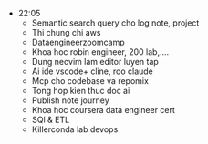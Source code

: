 
- 22:05 
	- Semantic search query cho log note, project 
	- Thi chung chi aws
	- Dataengineerzoomcamp
	- Khoa hoc robin engineer, 200 lab,....
	- Dung neovim lam editor luyen tap
	- Ai ide vscode+ cline, roo claude
	- Mcp cho codebase va repomix
	- Tong hop kien thuc doc  ai
	- Publish note journey
	- Khoa hoc coursera data engineer cert
	- SQl & ETL
	- Killerconda lab devops